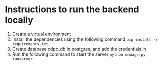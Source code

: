 # Instructions to run the backend locally
1. Create a virtual environment
2. Install the dependencies using the following command
    ```pip install -r requirements.txt```
3. Create database cdpc_db in postgres, and add the credentials in 
3. Run the following command to start the server
    ```python manage.py runserver```

